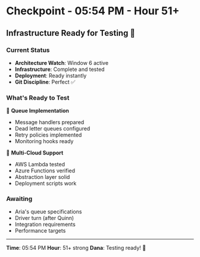 # Checkpoint - 05:54 PM - Hour 51+

## Infrastructure Ready for Testing 🧪

### Current Status
- **Architecture Watch**: Window 6 active
- **Infrastructure**: Complete and tested
- **Deployment**: Ready instantly
- **Git Discipline**: Perfect ✅

### What's Ready to Test
🧪 **Queue Implementation**
- Message handlers prepared
- Dead letter queues configured  
- Retry policies implemented
- Monitoring hooks ready

🧪 **Multi-Cloud Support**
- AWS Lambda tested
- Azure Functions verified
- Abstraction layer solid
- Deployment scripts work

### Awaiting
- Aria's queue specifications
- Driver turn (after Quinn)
- Integration requirements
- Performance targets

---
**Time**: 05:54 PM
**Hour**: 51+ strong
**Dana**: Testing ready! 🧪
